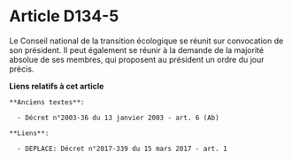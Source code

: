 # Article D134-5

Le Conseil national de la transition écologique se réunit sur convocation de son président. Il peut également se réunir à la
demande de la majorité absolue de ses membres, qui proposent au président un ordre du jour précis.

**Liens relatifs à cet article**

	**Anciens textes**:

	  - Décret n°2003-36 du 13 janvier 2003 - art. 6 (Ab)

	**Liens**:

	  - DEPLACE: Décret n°2017-339 du 15 mars 2017 - art. 1

